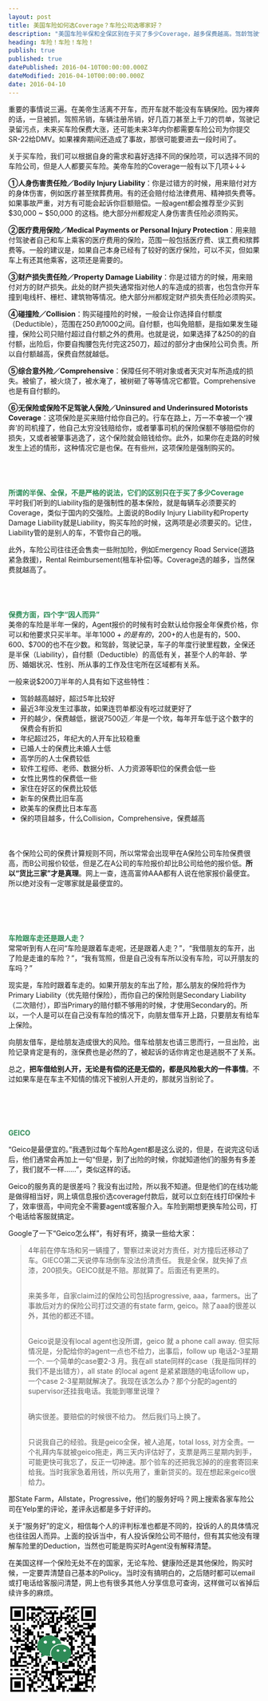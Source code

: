 ```yaml
---
layout: post
title: 美国车险如何选Coverage？车险公司选哪家好？
description: "美国车险半保和全保区别在于买了多少Coverage，越多保费越高。驾龄驾驶记录对保费影响很大。保费因人而异，购买车险的时候一定要货比三家。大部分情况下Geico最便宜。"
heading: 车险！车险！车险！
publish: true
published: true
datePublished: 2016-04-10T00:00:00.000Z
dateModified: 2016-04-10T00:00:00.000Z
date: 2016-04-10
---
```


<span class="dropcap">重</span>要的事情说三遍。在美帝生活离不开车，而开车就不能没有车辆保险。因为裸奔的话，一旦被抓，驾照吊销，车辆注册吊销，好几百刀甚至上千刀的罚单，驾驶记录留污点，未来买车险保费大涨，还可能未来3年内你都需要车险公司为你提交SR-22给DMV。如果裸奔期间还造成了事故，那很可能要进去一段时间了。

关于买车险，我们可以根据自身的需求和喜好选择不同的保险项，可以选择不同的车险公司，但是人人都要买车险。美帝车险的Coverage一般有以下几项↓↓↓

**①人身伤害责任险／Bodily Injury Liability**：你是过错方的时候，用来赔付对方的身体伤害，例如医疗甚至殡葬费用。有的还会赔付给法律费用、精神损失费等。如果事故严重，对方有可能会起诉你巨额赔偿。一般agent都会推荐至少买到$30,000 ~  $50,000 的这档。绝大部分州都规定人身伤害责任险必须购买。

**②医疗费用保险／Medical Payments or Personal Injury Protection**：用来赔付驾驶者自己和车上乘客的医疗费用的保险，范围一般包括医疗费、误工费和殡葬费等。一般的建议是，如果自己本身已经有了较好的医疗保险，可以不买，但如果车上有还其他乘客，这项还是需要的。

**③财产损失责任险／Property Damage Liability**：你是过错方的时候，用来赔付对方的财产损失。此处的财产损失通常指对他人的车造成的损害，也包含你开车撞到电线杆、栅栏、建筑物等情况。绝大部分州都规定财产损失责任险必须购买。

**④碰撞险／Collision**：购买碰撞险的时候，一般会让你选择自付额度（Deductible），范围在$250到$1000之间。自付额，也叫免赔额，是指如果发生碰撞，保险公司只赔付超过自付额之外的费用。也就是说，如果选择了&250的的自付额，出险后，你要自掏腰包先付完这250刀，超过的部分才由保险公司负责。所以自付额越高，保费自然就越低。

**⑤综合意外险／Comprehensive**：保障任何不明对象或者天灾对车所造成的损失。被偷了，被火烧了，被水淹了，被树砸了等等情况它都管。Comprehensive也是有自付额的。

**⑥无保险或保险不足驾驶人保险／Uninsured and Underinsured Motorists Coverage**：这项保险是买来赔付给你自己的。行车在路上，万一不幸被一个‘裸奔’的司机撞了，他自己太穷没钱赔给你，或者肇事司机的保险保额不够赔偿你的损失，又或者被肇事逃逸了，这个保险就会赔钱给你。此外，如果你在走路的时候发生上述的情形，这种情况它是也保。在有些州，这项保险是强制购买的。

<p style="margin-bottom:70px"></p>

**<span style="color:#2e8b57">所谓的半保、全保，不是严格的说法，它们的区别只在于买了多少Coverage</span>**<br>
平时我们听到的Liability指的是强制性的基本保险，就是每辆车必须要买的Coverage，类似于国内的交强险。上面说的Bodily Injury Liability和Property Damage Liability就是Liability，购买车险的时候，这两项是必须要买的。记住，Liability管的是别人的车，不管你自己的哦。

此外，车险公司往往还会售卖一些附加险，例如Emergency Road Service(道路紧急救援)，Rental Reimbursement(租车补偿)等。Coverage选的越多，当然保费就越高了。

<p style="margin-bottom:70px"></p>

**<span style="color:#2e8b57">保费方面，四个字“因人而异”</span>**<br>
美帝的车险是半年一保的，Agent报价的时候有时会默认给你报全年保费价格，你可以和他要求只买半年。半年$1000+的是有的，$200+的人也是有的，$500、$600、$700的也不在少数。和驾龄，驾驶记录，车子的年度行驶里程数，全保还是半保（Liability），自付额（Deductible）的高低有关，甚至个人的年龄、学历、婚姻状况、性别、所从事的工作及住宅所在区域都有关系。

一般来说$200刀半年的人具有如下这些特性：<br>

-  驾龄越高越好，超过5年比较好<br>
-  最近3年没发生过事故，如果连罚单都没有吃过就更好了<br>
-  开的越少，保费越低，据说7500迈／年是一个坎，每年开车低于这个数字的保费会有折扣<br>
-  年纪超过25，年纪大的人开车比较稳重<br>
-  已婚人士的保费比未婚人士低<br>
-  高学历的人士保费较低<br>
-  软件工程师、老师、数据分析、人力资源等职位的保费会低一些<br>
-  女性比男性的保费低一些<br>
-  家住在好区的保费比较低<br>
-  新车的保费比旧车高<br>
-  欧美车的保费比日本车高<br>
-  保的项目越多，什么Collision，Comprehensive，保费越高

<p style="margin-bottom:50px"></p>

各个保险公司的保费计算规则不同，所以常常会出现甲在A保险公司车险保费很高，而B公司报价较低，但是乙在A公司的车险报价却比B公司给他的报价低。**所以“货比三家”才是真理**。网上一查，连高富帅AAA都有人说在他家报价最便宜。所以绝对没有一定哪家就是最便宜的。

<p style="margin-bottom:90px"></p>

**<span style="color:#2e8b57">车险跟车走还是跟人走？</span>**<br>
常常听到有人在问“车险是跟着车走呢，还是跟着人走？”，“我借朋友的车开，出了险是走谁的车险？”，“我有驾照，但是自己没有车所以没有车险，可以开朋友的车吗？”

现实是，车险时跟着车走的。如果开朋友的车出了险，那么朋友的保险将作为Primary Liability（优先赔付保险），而你自己的保险则是Secondary Liability（二次赔付），即当Primary的赔付额不够用的时候，才使用Secondary的。所以，一个人是可以在自己没有车险的情况下，向朋友借车开上路，只要朋友有给车上保险。

向朋友借车，是给朋友造成很大的风险。借车给朋友也请三思而行，一旦出险，出险记录肯定是有的，涨保费也是必然的了，被起诉的话你肯定也是逃脱不了关系。

总之，**把车借给别人开，无论是有偿的还是无偿的，都是风险极大的一件事情**。不过如果车是在车主不知情的情况下被别人开走的，那就另当别论了。

<p style="margin-bottom:90px"></p>

**<span style="color:#2e8b57">GEICO</span>**

“Geico是最便宜的。”我遇到过每个车险Agent都是这么说的，但是，在说完这句话后，他们通常会再加上一句“但是，到了出险的时候，你就知道他们的服务有多差了，我们就不一样……”，类似这样的话。

Geico的服务真的是很差吗？我没有出过险，所以我不知道。但是他们的在线功能是做得相当好，网上填信息报价选coverage付款后，就可以立刻在线打印保险卡了，效率很高，中间完全不需要agent或客服介入。车险到期想更换车险公司，打个电话给客服就搞定。

Google了一下“Geico怎么样”，有好有坏，摘录一些给大家：

<blockquote>4年前在停车场和另一辆撞了，警察过来说对方责任，对方撞后还移动了车。GIECO第二天说停车场倒车没法份清责任。 我是全保，就失掉了点漆，200损失。GEICO就是不赔。那就算了。后面还有更黑的。<br><br>

来美多年，自家claim过的保险公司包括progressive, aaa，farmers。出了事故后对方的保险公司打过交道的有state farm, geico。除了aaa的很差以外，其他的都还不错。<br><br>

Geico说是没有local agent也没所谓，geico 就 a phone call away. 但实际情况是，分配给你的agent一点也不给力，出事后，follow up 电话2-3星期一个. 一个简单的case要2-3 月。我在all state同样的case（我是指同样的我们不是出错方），all state 的local agent 是紧紧跟随的电话follow up， 一个case 2-3星期就解决了。我现在该怎么办？那个分配的agent的supervisor还挂我电话。我能到哪里说理？<br><br>

确实很差。要赔偿的时候很不给力。 然后我们马上换了。<br><br>

只说我自己的经验。我是geico全保，被人追尾，total loss, 对方全责。一个礼拜内车就被geico拖走，两三天内评估好了，支票是两三星期内到手，可能更快可我忘了，反正一切神速。那个验车的还把我忘掉的的座套寄回来给我。当时我家急着用钱，所以先用了，重新贷买的。现在想起来geico很给力。
</blockquote>

那State Farm，Allstate，Progressive，他们的服务好吗？网上搜索各家车险公司在Yelp里的评论，差评永远都是多于好评的。

关于“服务好”的定义，相信每个人的评判标准也都是不同的，投诉的人的具体情况也往往因人而异。上面的投诉当中，有人投诉保险公司不赔付，但有其实他没有理解车险里的Deduction，当然也可能是购买时Agent没有解释清楚。

在美国这样一个保险无处不在的国家，无论车险、健康险还是其他保险，购买时候，一定要弄清楚自己基本的Policy。当时没有搞明白的，之后随时都可以email或打电话给客服问清楚，网上也有很多其他人分享信息可查询，这样做可以省掉后续许多的麻烦。

<p itemprop="image" itemscope itemtype="https://schema.org/ImageObject">
 <img src="/assets/img/qrcode/things-about-auto-insurance.png" alt="车险哪家好微信二维码">
  <meta itemprop="url" content="https://www.blogus123.com/assets/img/qrcode/things-about-auto-insurance.png">
  <meta itemprop="width" content="180">
  <meta itemprop="height" content="180">
</p>

